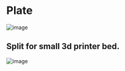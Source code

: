 
# Plate
![image](https://github.com/amcampbell1975/amc48k/assets/65419433/dc04d99c-7eaf-454b-afc6-d9f92ace1670)


## Split for small 3d printer bed.
![image](https://github.com/amcampbell1975/amc48k/assets/65419433/684b7f70-d932-48d8-952c-4a02944f35a2)




